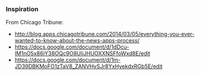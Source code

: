 ### Inspiration

From Chicago Tribune:
-  <http://blog.apps.chicagotribune.com/2014/03/05/everything-you-ever-wanted-to-know-about-the-news-apps-process/>
-  <https://docs.google.com/document/d/1dDcu-IM1nO5x86iY38OQc9O8UliJHUOXXNSFfoWxd8E/edit>
-  <https://docs.google.com/document/d/1m-JD39DBKMoFO1zTaV8_ZANVHySJr8YxHyekdxRGb5E/edit>


   